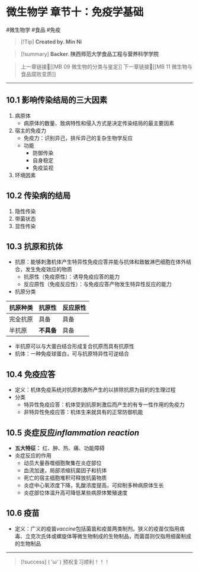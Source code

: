 # 微生物学 章节十：免疫学基础
#微生物学 #食品  #免疫


> [!Tip] **Created by. Min Ni**

> [!summary] **Backer. 陕西师范大学食品工程与营养科学学院**

> 上一章链接🔗[[MB 09 微生物的分类与鉴定]]
> 下一章链接🔗[[MB 11 微生物与食品腐败变质]]

---
## 10.1 影响传染结局的三大因素
1. 病原体
	- 病原体的数量、致病特性和侵入方式是决定传染结局的最主要因素
2. 宿主的免疫力
	- 免疫力：识别异己，排斥异己的复杂生物学反应
	- 功能
		- 防御传染
		- 自身稳定
		- 免疫监视
3. 环境因素
## 10.2 传染病的结局
1. 隐性传染
2. 带菌状态
3. 显性传染
## 10.3 抗原和抗体
- 抗原：能够刺激机体产生特异性免疫应答并能与抗体和致敏淋巴细胞在体外结合，发生免疫效应的物质
	- 抗原性（免疫原性）：诱导免疫应答的能力
	- 反应原性（免疫反应性）：与免疫应答产物发生特异性反应的能力
- 抗原分类

| 抗原种类 | 抗原性     | 反应原性 |
| ---- | ------- | ---- |
| 完全抗原 | 具备      | 具备   |
| 半抗原  | **不具备** | 具备   |
- 半抗原可以与大蛋白结合形成复合抗原而具有抗原性
- 抗体：一种免疫球蛋白，可与抗原特异性可逆结合
## 10.4 免疫应答
- 定义：机体免疫系统对抗原刺激所产生的以排除抗原为目的的生理过程
- 分类
	- 特异性免疫应答：机体受到抗原刺激后而产生的有专一性作用的免疫力
	- 非特异性免疫应答：机体生来就具有的正常防御机能
## 10.5 炎症反应*inflammation reaction*
- **五大特征：** 红、肿、热、痛、功能障碍
- 炎症反应的作用
	- 动员大量吞噬细胞聚集在炎症部位
	- 血流加速，局部浓缩抗菌因子和抗体
	- 死亡的宿主细胞堆积可释放抗菌物质
	- 炎症中心氧浓度下降，乳酸浓度提高，可抑制多种病原体生长
	- 炎症部位体温升高可降低某些病原体繁殖速度
## 10.6 疫苗
- 定义：广义的疫苗*vaccine*包括菌苗和疫苗两类制剂。狭义的疫苗仅指用病毒、立克次氏体或螺旋体等微生物制成的生物制品，而菌苗则仅指用细菌制成的生物制品

---
> [!success] ( ’ω’ ) 预祝复习顺利！！！       



